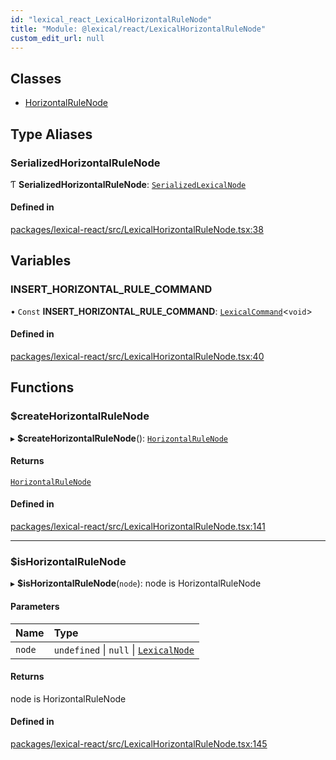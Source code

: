 ```yaml
---
id: "lexical_react_LexicalHorizontalRuleNode"
title: "Module: @lexical/react/LexicalHorizontalRuleNode"
custom_edit_url: null
---
```


## Classes

- [HorizontalRuleNode](../classes/lexical_react_LexicalHorizontalRuleNode.HorizontalRuleNode.md)

## Type Aliases

### SerializedHorizontalRuleNode

Ƭ **SerializedHorizontalRuleNode**: [`SerializedLexicalNode`](lexical.md#serializedlexicalnode)

#### Defined in

[packages/lexical-react/src/LexicalHorizontalRuleNode.tsx:38](https://github.com/QubitPi/lexical/tree/main/packages/lexical-react/src/LexicalHorizontalRuleNode.tsx#L38)

## Variables

### INSERT\_HORIZONTAL\_RULE\_COMMAND

• `Const` **INSERT\_HORIZONTAL\_RULE\_COMMAND**: [`LexicalCommand`](lexical.md#lexicalcommand)\<`void`\>

#### Defined in

[packages/lexical-react/src/LexicalHorizontalRuleNode.tsx:40](https://github.com/QubitPi/lexical/tree/main/packages/lexical-react/src/LexicalHorizontalRuleNode.tsx#L40)

## Functions

### $createHorizontalRuleNode

▸ **$createHorizontalRuleNode**(): [`HorizontalRuleNode`](../classes/lexical_react_LexicalHorizontalRuleNode.HorizontalRuleNode.md)

#### Returns

[`HorizontalRuleNode`](../classes/lexical_react_LexicalHorizontalRuleNode.HorizontalRuleNode.md)

#### Defined in

[packages/lexical-react/src/LexicalHorizontalRuleNode.tsx:141](https://github.com/QubitPi/lexical/tree/main/packages/lexical-react/src/LexicalHorizontalRuleNode.tsx#L141)

___

### $isHorizontalRuleNode

▸ **$isHorizontalRuleNode**(`node`): node is HorizontalRuleNode

#### Parameters

| Name | Type |
| :------ | :------ |
| `node` | `undefined` \| ``null`` \| [`LexicalNode`](../classes/lexical.LexicalNode.md) |

#### Returns

node is HorizontalRuleNode

#### Defined in

[packages/lexical-react/src/LexicalHorizontalRuleNode.tsx:145](https://github.com/QubitPi/lexical/tree/main/packages/lexical-react/src/LexicalHorizontalRuleNode.tsx#L145)
